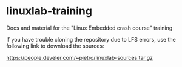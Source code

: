 # linuxlab-training
Docs and material for the "Linux Embedded crash course" training

If you have trouble cloning the repository due to LFS errors, use the following link to download the sources:

https://people.develer.com/~pietro/linuxlab-sources.tar.gz
